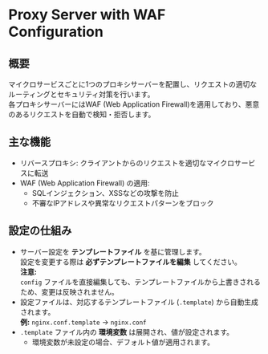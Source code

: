 # **Proxy Server with WAF Configuration**  
## **概要**
マイクロサービスごとに1つのプロキシサーバーを配置し、リクエストの適切なルーティングとセキュリティ対策を行います。  
各プロキシサーバーにはWAF (Web Application Firewall)を適用しており、悪意のあるリクエストを自動で検知・拒否します。
## **主な機能**
- リバースプロキシ: クライアントからのリクエストを適切なマイクロサービスに転送
- WAF (Web Application Firewall) の適用:
  - SQLインジェクション、XSSなどの攻撃を防止
  - 不審なIPアドレスや異常なリクエストパターンをブロック

## **設定の仕組み**
- サーバー設定を **テンプレートファイル** を基に管理します。  
設定を変更する際は **必ずテンプレートファイルを編集** してください。  
**注意:**  
`config` ファイルを直接編集しても、テンプレートファイルから上書きされるため、変更は反映されません。
- 設定ファイルは、対応するテンプレートファイル (`.template`) から自動生成されます。  
  **例:** `nginx.conf.template` → `nginx.conf`
- `.template` ファイル内の **環境変数** は展開され、値が設定されます。  
  - 環境変数が未設定の場合、デフォルト値が適用されます。
